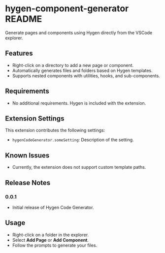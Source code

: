 # hygen-component-generator README

Generate pages and components using Hygen directly from the VSCode explorer.

## Features

- Right-click on a directory to add a new page or component.
- Automatically generates files and folders based on Hygen templates.
- Supports nested components with utilities, hooks, and sub-components.

## Requirements

- No additional requirements. Hygen is included with the extension.

## Extension Settings

This extension contributes the following settings:

- `hygenCodeGenerator.someSetting`: Description of the setting.

## Known Issues

- Currently, the extension does not support custom template paths.

## Release Notes

### 0.0.1

- Initial release of Hygen Code Generator.

## Usage

- Right-click on a folder in the explorer.
- Select **Add Page** or **Add Component**.
- Follow the prompts to generate your files.